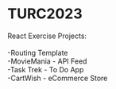 # TURC2023

React Exercise Projects:
<br/><br/>
-Routing Template<br/>
-MovieMania - API Feed<br/>
-Task Trek - To Do App<br/>
-CartWish - eCommerce Store<br/>
